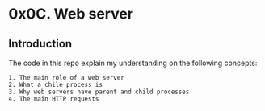 # 0x0C. Web server

## Introduction

The code in this repo explain my understanding on the following concepts:

	1. The main role of a web server
	2. What a chile process is
	3. Why web servers have parent and child processes
	4. The main HTTP requests
